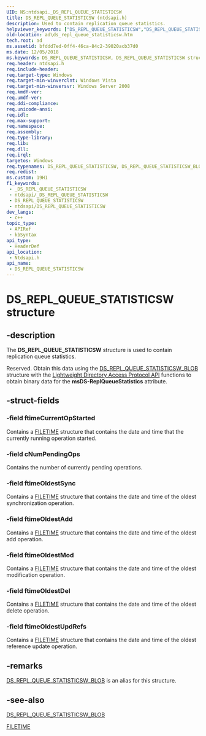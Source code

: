 ```yaml
---
UID: NS:ntdsapi._DS_REPL_QUEUE_STATISTICSW
title: DS_REPL_QUEUE_STATISTICSW (ntdsapi.h)
description: Used to contain replication queue statistics.
helpviewer_keywords: ["DS_REPL_QUEUE_STATISTICSW","DS_REPL_QUEUE_STATISTICSW structure [Active Directory]","DS_REPL_QUEUE_STATISTICSW_BLOB","_DS_REPL_QUEUE_STATISTICSW","ad.ds_repl_queue_statisticsw","ntdsapi/DS_REPL_QUEUE_STATISTICSW"]
old-location: ad\ds_repl_queue_statisticsw.htm
tech.root: ad
ms.assetid: bfddd7ed-0ff4-46ca-84c2-39020acb37d0
ms.date: 12/05/2018
ms.keywords: DS_REPL_QUEUE_STATISTICSW, DS_REPL_QUEUE_STATISTICSW structure [Active Directory], DS_REPL_QUEUE_STATISTICSW_BLOB, _DS_REPL_QUEUE_STATISTICSW, ad.ds_repl_queue_statisticsw, ntdsapi/DS_REPL_QUEUE_STATISTICSW
req.header: ntdsapi.h
req.include-header: 
req.target-type: Windows
req.target-min-winverclnt: Windows Vista
req.target-min-winversvr: Windows Server 2008
req.kmdf-ver: 
req.umdf-ver: 
req.ddi-compliance: 
req.unicode-ansi: 
req.idl: 
req.max-support: 
req.namespace: 
req.assembly: 
req.type-library: 
req.lib: 
req.dll: 
req.irql: 
targetos: Windows
req.typenames: DS_REPL_QUEUE_STATISTICSW, DS_REPL_QUEUE_STATISTICSW_BLOB
req.redist: 
ms.custom: 19H1
f1_keywords:
 - _DS_REPL_QUEUE_STATISTICSW
 - ntdsapi/_DS_REPL_QUEUE_STATISTICSW
 - DS_REPL_QUEUE_STATISTICSW
 - ntdsapi/DS_REPL_QUEUE_STATISTICSW
dev_langs:
 - c++
topic_type:
 - APIRef
 - kbSyntax
api_type:
 - HeaderDef
api_location:
 - Ntdsapi.h
api_name:
 - DS_REPL_QUEUE_STATISTICSW
---
```


# DS_REPL_QUEUE_STATISTICSW structure


## -description

The <b>DS_REPL_QUEUE_STATISTICSW</b> structure is used to contain replication queue statistics.

Reserved. Obtain this data using the <a href="https://docs.microsoft.com/previous-versions/windows/desktop/legacy/ms676274(v=vs.85)">DS_REPL_QUEUE_STATISTICSW_BLOB</a> structure with the <a href="https://docs.microsoft.com/previous-versions/windows/desktop/ldap/lightweight-directory-access-protocol-ldap-api">Lightweight Directory Access Protocol API</a> functions to obtain binary data for the <b>msDS-ReplQueueStatistics</b> attribute.

## -struct-fields

### -field ftimeCurrentOpStarted

Contains a <a href="https://docs.microsoft.com/windows/desktop/api/minwinbase/ns-minwinbase-filetime">FILETIME</a> structure that contains the date and time that the currently running operation started.

### -field cNumPendingOps

Contains the number of currently pending operations.

### -field ftimeOldestSync

Contains a <a href="https://docs.microsoft.com/windows/desktop/api/minwinbase/ns-minwinbase-filetime">FILETIME</a> structure that contains the date and time of the oldest synchronization operation.

### -field ftimeOldestAdd

Contains a <a href="https://docs.microsoft.com/windows/desktop/api/minwinbase/ns-minwinbase-filetime">FILETIME</a> structure that contains the date and time of the oldest add operation.

### -field ftimeOldestMod

Contains a <a href="https://docs.microsoft.com/windows/desktop/api/minwinbase/ns-minwinbase-filetime">FILETIME</a> structure that contains the date and time of the oldest modification operation.

### -field ftimeOldestDel

Contains a <a href="https://docs.microsoft.com/windows/desktop/api/minwinbase/ns-minwinbase-filetime">FILETIME</a> structure that contains the date and time of the oldest delete operation.

### -field ftimeOldestUpdRefs

Contains a <a href="https://docs.microsoft.com/windows/desktop/api/minwinbase/ns-minwinbase-filetime">FILETIME</a> structure that contains the date and time of the oldest reference update operation.

## -remarks

<a href="https://docs.microsoft.com/previous-versions/windows/desktop/legacy/ms676274(v=vs.85)">DS_REPL_QUEUE_STATISTICSW_BLOB</a> is an alias for this structure.

## -see-also

<a href="https://docs.microsoft.com/previous-versions/windows/desktop/legacy/ms676274(v=vs.85)">DS_REPL_QUEUE_STATISTICSW_BLOB</a>



<a href="https://docs.microsoft.com/windows/desktop/api/minwinbase/ns-minwinbase-filetime">FILETIME</a>

